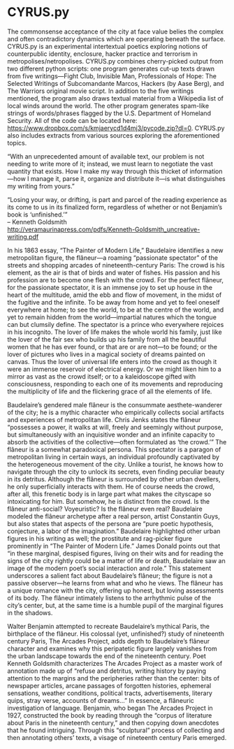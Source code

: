 # CYRUS.py

The commonsense acceptance of the city at face value belies the complex and often contradictory dynamics which are operating beneath the surface. CYRUS.py is an experimental intertextual poetics exploring notions of counterpublic identity, enclosure, hacker practice and terrorism in metropolises/netropolises. CYRUS.py combines cherry-picked output from two different python scripts: one program generates cut-up texts drawn from five writings—Fight Club, Invisible Man, Professionals of Hope: The Selected Writings of Subcomandante Marcos, Hackers (by Aase Berg), and The Warriors original movie script. In addition to the five writings mentioned, the program also draws textual material from a Wikipedia list of local winds around the world. The other program generates spam-like strings of words/phrases flagged by the U.S. Department of Homeland Security. All of the code can be located here: https://www.dropbox.com/s/kmjaerycd1d4mj3/pycode.zip?dl=0. CYRUS.py also includes extracts from various sources exploring the aforementioned topics.


“With an unprecedented amount of available text, our problem is not needing to write more of it; instead, we must learn to negotiate the vast quantity that exists. How I make my way through this thicket of information—how I manage it, parse it, organize and distribute it—is what distinguishes my writing from yours.”

“Losing your way, or drifting, is part and parcel of the reading experience as its come to us in its finalized form, regardless of whether or not Benjamin’s book is ‘unfinished.’”<br>
– Kenneth Goldsmith<br>
http://veramaurinapress.com/pdfs/Kenneth-Goldsmith_uncreative-writing.pdf<br>

In his 1863 essay, “The Painter of Modern Life,” Baudelaire identifies a new metropolitan figure, the flâneur—a roaming “passionate spectator” of the streets and shopping arcades of nineteenth-century Paris: 
The crowd is his element, as the air is that of birds and water of fishes. His passion and his profession are to become one flesh with the crowd. For the perfect flâneur, for the passionate spectator, it is an immense joy to set up house in the heart of the multitude, amid the ebb and flow of movement, in the midst of the fugitive and the infinite. To be away from home and yet to feel oneself everywhere at home; to see the world, to be at the centre of the world, and yet to remain hidden from the world—impartial natures which the tongue can but clumsily define. The spectator is a prince who everywhere rejoices in his incognito. The lover of life makes the whole world his family, just like the lover of the fair sex who builds up his family from all the beautiful women that he has ever found, or that are or are not—to be found; or the lover of pictures who lives in a magical society of dreams painted on canvas. Thus the lover of universal life enters into the crowd as though it were an immense reservoir of electrical energy. Or we might liken him to a mirror as vast as the crowd itself; or to a kaleidoscope gifted with consciousness, responding to each one of its movements and reproducing the multiplicity of life and the flickering grace of all the elements of life.

Baudelaire’s gendered male flâneur is the consummate aesthete-wanderer of the city; he is a mythic character who empirically collects social artifacts and experiences of metropolitan life. Chris Jenks states the flâneur “possesses a power, it walks at will, freely and seemingly without purpose, but simultaneously with an inquisitive wonder and an infinite capacity to absorb the activities of the collective—often formulated as ‘the crowd.’” The flâneur is a somewhat paradoxical persona. This spectator is a paragon of metropolitan living in certain ways, an individual profoundly captivated by the heterogeneous movement of the city. Unlike a tourist, he knows how to navigate through the city to unlock its secrets, even finding peculiar beauty in its detritus. Although the flâneur is surrounded by other urban dwellers, he only superficially interacts with them. He of course needs the crowd, after all, this frenetic body is in large part what makes the cityscape so intoxicating for him. But somehow, he is distinct from the crowd. Is the flâneur anti-social? Voyeuristic? Is the flâneur even real? Baudelaire modeled the flâneur archetype after a real person, artist Constantin Guys, but also states that aspects of the persona are “pure poetic hypothesis, conjecture, a labor of the imagination.” Baudelaire highlighted other urban figures in his writing as well; the prostitute and rag-picker figure prominently in “The Painter of Modern Life.” James Donald points out that “in these marginal, despised figures, living on their wits and for reading the signs of the city rightly could be a matter of life or death, Baudelaire saw an image of the modern poet’s social interaction and role.” This statement underscores a salient fact about Baudelaire’s flâneur; the figure is not a passive observer—he learns from what and who he views. The flâneur has a unique romance with the city, offering up honest, but loving assessments of its body. The flâneur intimately listens to the arrhythmic pulse of the city’s center, but, at the same time is a humble pupil of the marginal figures in the shadows.

Walter Benjamin attempted to recreate Baudelaire’s mythical Paris, the birthplace of the flâneur. His colossal (yet, unfinished?) study of nineteenth century Paris, The Arcades Project, adds depth to Baudelaire’s flâneur character and examines why this peripatetic figure largely vanishes from the urban landscape towards the end of the nineteenth century. Poet Kenneth Goldsmith characterizes The Arcades Project as a master work of annotation made up of “refuse and detritus, writing history by paying attention to the margins and the peripheries rather than the center: bits of newspaper articles, arcane passages of forgotten histories, ephemeral sensations, weather conditions, political tracts, advertisements, literary quips, stray verse, accounts of dreams…” In essence, a flâneuric investigation of language. Benjamin, who began The Arcades Project in 1927, constructed the book by reading through the “corpus of literature about Paris in the nineteenth century,” and then copying down anecdotes that he found intriguing. Through this “sculptural” process of collecting and then annotating others’ texts, a visage of nineteenth century Paris emerged.
